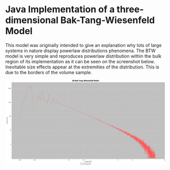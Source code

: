 # Java Implementation of a three-dimensional Bak-Tang-Wiesenfeld Model

This model was originally intended to give an explanation why lots of large systems in nature display powerlaw distributions phenomena. The BTW model is very simple and reproduces powerlaw distribution within the bulk region of its implementation as it can be seen on the screenshot below. Inevitable size effects appear at the extremities of the distribution. This is due to the borders of the volume sample.

![example](https://github.com/rsterkendries/BTW-3D-model/blob/master/images/average_1000xp_on_16x16x16_grid.png)
